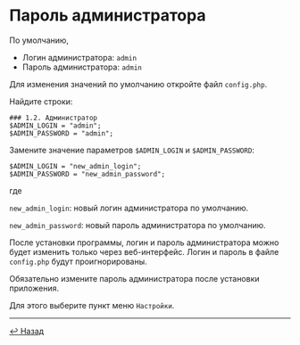 # Пароль администратора

По умолчанию,
* Логин администратора: `admin`
* Пароль администратора: `admin`

Для изменения значений по умолчанию откройте файл `config.php`.

Найдите строки:

```
### 1.2. Администратор
$ADMIN_LOGIN = "admin";
$ADMIN_PASSWORD = "admin";
```

Замените значение параметров `$ADMIN_LOGIN` и `$ADMIN_PASSWORD`:

```
$ADMIN_LOGIN = "new_admin_login";
$ADMIN_PASSWORD = "new_admin_password";
```
где

`new_admin_login`: новый логин администратора по умолчанию.

`new_admin_password`: новый пароль администратора по умолчанию.

После установки программы, логин и пароль администратора можно будет изменить только через веб-интерфейс.
Логин и пароль в файле `config.php` будут проигнорированы.

Обязательно измените пароль администратора после установки приложения.

Для этого выберите пункт меню `Настройки`.
________________________________________________________________________________
[↩ Назад](javascript:history.back();)
